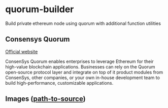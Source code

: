 # quorum-builder

Build private ethereum node using quorum with additional function utilities

## Consensys Quorum

[Official website](https://consensys.net/quorum/)

ConsenSys Quorum enables enterprises to leverage Ethereum for their high-value blockchain applications. Businesses can rely on the Quorum open-source protocol layer and integrate on top of it product modules from ConsenSys, other companies, or your own in-house development team to build high-performance, customizable applications.

## Images ([path-to-source](./images))
